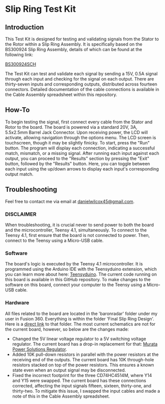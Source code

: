 # **Slip Ring Test Kit**

## Introduction

This Test Kit is designed for testing and validating signals from the Stator to the Rotor within a Slip Ring Assembly. It is specifically based on the BS300924 Slip Ring Assembly, details of which can be found at the following link:

[BS300924SCH](https://baronservices.sharepoint.com/:u:/r/sites/PedestalDesign/_layouts/15/doc2.aspx?sourcedoc=%7BB981873C-AACA-43B1-A3F6-C8AE7189F0F1%7D&file=BS300646SCH_Slipring-Schematic_Baron-Pedestal_REVA.vsdx&action=default&mobileredirect=true&cid=556b9e5a-854f-46d5-ad45-b941565b529f)

The Test Kit can test and validate each signal by sending a 15V, 0.5A signal through each input and checking for the signal on each output. There are thirty-seven inputs and corresponding outputs, distributed across fourteen connectors. Detailed documentation of the cable connections is available in the Cable Assembly spreadsheet within this repository.

## How-To

To begin testing the signal, first connect every cable from the Stator and Rotor to the board. The board is powered via a standard 20V, 3A, 5.5x2.5mm Barrel Jack Connector. Upon receiving power, the LCD will activate, allowing navigation through the options menu. The LCD screen is touchscreen, though it may be slightly finicky. To start, press the "Run" button. The program will display each connection, indicating a successful match, mismatch, or a missing signal. After running each input against each output, you can proceed to the "Results" section by pressing the "Exit" button, followed by the "Results" button. Here, you can toggle between each input using the up/down arrows to display each input's corresponding output match.

## Troubleshooting

Feel free to contact me via email at danielwilcox45@gmail.com.

### DISCLAIMER

When troubleshooting, it is crucial never to send power to both the board and the microcontroller, Teensy 4.1, simultaneously. To connect to the Teensy 4.1, first ensure that the board is not connected to power. Then, connect to the Teensy using a Micro-USB cable.

### Software

The board's logic is executed by the Teensy 4.1 microcontroller. It is programmed using the Arduino IDE with the Teensyduino extension, which you can learn more about here: [Teensyduino](https://www.pjrc.com/teensy/td_download.html). The current code running on this board is available in this GitHub repository. To make changes to the software on this board, connect your computer to the Teensy using a Micro-USB cable.

### Hardware

All files related to the board are located in the 'baronradar' folder under my user in Fusion 360. Everything is within the folder 'Final Slip Ring Design'. Here is a [direct link](https://baronweather.autodesk360.com/g/projects/20230725658425551/data/dXJuOmFkc2sud2lwcHJvZDpmcy5mb2xkZXI6Y28ueGd3b3lNM2lUS0drOFgyQ05lYmlyUQ==) to that folder. The most current schematics are not for the current board, however, so below are the changes made:
- Changed the 5V linear voltage regulator to a 5V switching voltage regulator. The current board has a drop-in replacement for that: [Murata Power Solutions Regulator](https://www.digikey.com/en/products/detail/murata-power-solutions-inc/OKI-78SR-5-1-5-W36-C/2259781).
- Added 10K pull-down resistors in parallel with the power resistors at the receiving end of the outputs. The current board has 10K through-hole resistors stacked on top of the power resistors. This ensures a known state even when an output signal may be disconnected.
- Fixed the incorrect footprint for the three CD74HC4514M, where Y14 and Y15 were swapped. The current board has these connections corrected, affecting the input signals fifteen, sixteen, thirty-one, and thirty-two. To mitigate this issue, I swapped the input cables and made a note of this in the Cable Assembly spreadsheet.




